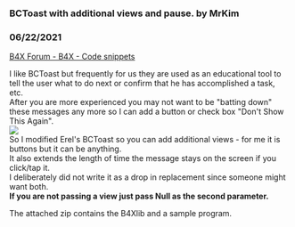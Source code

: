 ###  BCToast with additional views and pause. by MrKim
### 06/22/2021
[B4X Forum - B4X - Code snippets](https://www.b4x.com/android/forum/threads/131865/)

I like BCToast but frequently for us they are used as an educational tool to tell the user what to do next or confirm that he has accomplished a task, etc.  
After you are more experienced you may not want to be "batting down" these messages any more so I can add a button or check box "Don't Show This Again".  
![](https://www.b4x.com/android/forum/attachments/115324)  
So I modified Erel's BCToast so you can add additional views - for me it is buttons but it can be anything.  
It also extends the length of time the message stays on the screen if you click/tap it.  
I deliberately did not write it as a drop in replacement since someone might want both.  
**If you are not passing a view just pass Null as the second parameter.**  
  
The attached zip contains the B4Xlib and a sample program.